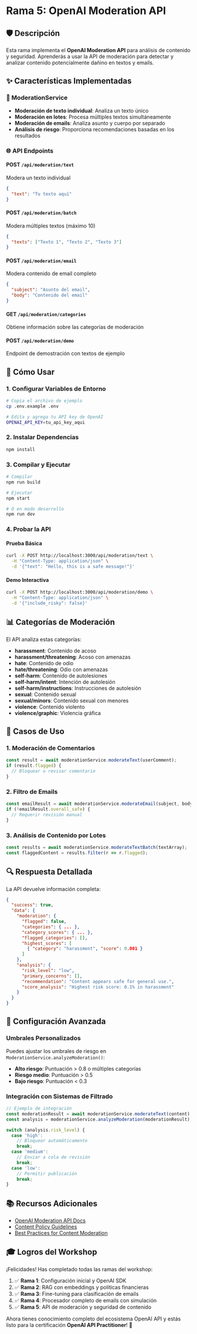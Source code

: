 # Rama 5: OpenAI Moderation API

## 🛡️ Descripción

Esta rama implementa el **OpenAI Moderation API** para análisis de contenido y seguridad. Aprenderás a usar la API de moderación para detectar y analizar contenido potencialmente dañino en textos y emails.

## ✨ Características Implementadas

### 🔧 ModerationService
- **Moderación de texto individual**: Analiza un texto único
- **Moderación en lotes**: Procesa múltiples textos simultáneamente  
- **Moderación de emails**: Analiza asunto y cuerpo por separado
- **Análisis de riesgo**: Proporciona recomendaciones basadas en los resultados

### 🌐 API Endpoints

#### POST `/api/moderation/text`
Modera un texto individual
```json
{
  "text": "Tu texto aquí"
}
```

#### POST `/api/moderation/batch`
Modera múltiples textos (máximo 10)
```json
{
  "texts": ["Texto 1", "Texto 2", "Texto 3"]
}
```

#### POST `/api/moderation/email`
Modera contenido de email completo
```json
{
  "subject": "Asunto del email",
  "body": "Contenido del email"
}
```

#### GET `/api/moderation/categories`
Obtiene información sobre las categorías de moderación

#### POST `/api/moderation/demo`
Endpoint de demostración con textos de ejemplo

## 🚀 Cómo Usar

### 1. Configurar Variables de Entorno
```bash
# Copia el archivo de ejemplo
cp .env.example .env

# Edita y agrega tu API key de OpenAI
OPENAI_API_KEY=tu_api_key_aqui
```

### 2. Instalar Dependencias
```bash
npm install
```

### 3. Compilar y Ejecutar
```bash
# Compilar
npm run build

# Ejecutar
npm start

# O en modo desarrollo
npm run dev
```

### 4. Probar la API

#### Prueba Básica
```bash
curl -X POST http://localhost:3000/api/moderation/text \
  -H "Content-Type: application/json" \
  -d '{"text": "Hello, this is a safe message!"}'
```

#### Demo Interactiva
```bash
curl -X POST http://localhost:3000/api/moderation/demo \
  -H "Content-Type: application/json" \
  -d '{"include_risky": false}'
```

## 📊 Categorías de Moderación

El API analiza estas categorías:

- **harassment**: Contenido de acoso
- **harassment/threatening**: Acoso con amenazas
- **hate**: Contenido de odio  
- **hate/threatening**: Odio con amenazas
- **self-harm**: Contenido de autolesiones
- **self-harm/intent**: Intención de autolesión
- **self-harm/instructions**: Instrucciones de autolesión
- **sexual**: Contenido sexual
- **sexual/minors**: Contenido sexual con menores
- **violence**: Contenido violento
- **violence/graphic**: Violencia gráfica

## 🎯 Casos de Uso

### 1. **Moderación de Comentarios**
```javascript
const result = await moderationService.moderateText(userComment);
if (result.flagged) {
  // Bloquear o revisar comentario
}
```

### 2. **Filtro de Emails**
```javascript
const emailResult = await moderationService.moderateEmail(subject, body);
if (!emailResult.overall_safe) {
  // Requerir revisión manual
}
```

### 3. **Análisis de Contenido por Lotes**
```javascript
const results = await moderationService.moderateTextBatch(textArray);
const flaggedContent = results.filter(r => r.flagged);
```

## 🔍 Respuesta Detallada

La API devuelve información completa:

```json
{
  "success": true,
  "data": {
    "moderation": {
      "flagged": false,
      "categories": { ... },
      "category_scores": { ... },
      "flagged_categories": [],
      "highest_scores": [
        { "category": "harassment", "score": 0.001 }
      ]
    },
    "analysis": {
      "risk_level": "low",
      "primary_concerns": [],
      "recommendation": "Content appears safe for general use.",
      "score_analysis": "Highest risk score: 0.1% in harassment"
    }
  }
}
```

## 🔧 Configuración Avanzada

### Umbrales Personalizados
Puedes ajustar los umbrales de riesgo en `ModerationService.analyzeModeration()`:

- **Alto riesgo**: Puntuación > 0.8 o múltiples categorías
- **Riesgo medio**: Puntuación > 0.5
- **Bajo riesgo**: Puntuación < 0.3

### Integración con Sistemas de Filtrado
```javascript
// Ejemplo de integración
const moderationResult = await moderationService.moderateText(content);
const analysis = moderationService.analyzeModeration(moderationResult);

switch (analysis.risk_level) {
  case 'high':
    // Bloquear automáticamente
    break;
  case 'medium':
    // Enviar a cola de revisión
    break;
  case 'low':
    // Permitir publicación
    break;
}
```

## 📚 Recursos Adicionales

- [OpenAI Moderation API Docs](https://platform.openai.com/docs/guides/moderation)
- [Content Policy Guidelines](https://openai.com/usage-policies)
- [Best Practices for Content Moderation](https://platform.openai.com/docs/guides/moderation/best-practices)

## 🎓 Logros del Workshop

¡Felicidades! Has completado todas las ramas del workshop:

1. ✅ **Rama 1**: Configuración inicial y OpenAI SDK
2. ✅ **Rama 2**: RAG con embeddings y políticas financieras
3. ✅ **Rama 3**: Fine-tuning para clasificación de emails
4. ✅ **Rama 4**: Procesador completo de emails con simulación
5. ✅ **Rama 5**: API de moderación y seguridad de contenido

Ahora tienes conocimiento completo del ecosistema OpenAI API y estás listo para la certificación **OpenAI API Practitioner**! 🚀
